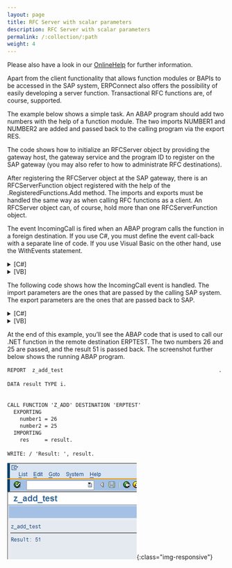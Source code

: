 ```yaml
---
layout: page
title: RFC Server with scalar parameters
description: RFC Server with scalar parameters
permalink: /:collection/:path
weight: 4
---
```


Please also have a look in our [OnlineHelp](https://help.theobald-software.com/en/) for further information.

Apart from the client functionality that allows function modules or BAPIs to be accessed in the SAP system, ERPConnect also offers the possibility of easily developing a server function. Transactional RFC functions are, of course, supported.

The example below shows a simple task. An ABAP program should add two numbers with the help of a function module. The two imports NUMBER1 and NUMBER2 are added and passed back to the calling program via the export RES.

The code shows how to initialize an RFCServer object by providing the gateway host, the gateway service and the program ID to register on the SAP gateway (you may also refer to how to administrate RFC destinations).

After registering the RFCServer object at the SAP gateway, there is an RFCServerFunction object registered with the help of the <ServerObject>.RegisteredFunctions.Add method. The imports and exports must be handled the same way as when calling RFC functions as a client. An RFCServer object can, of course, hold more than one RFCServerFunction object.

The event IncomingCall is fired when an ABAP program calls the function in a foreign destination. If you use C#, you must define the event call-back with a separate line of code. If you use Visual Basic on the other hand, use the WithEvents statement.

<details>
<summary>[C#]</summary>
{% highlight csharp %}
using ERPConnect;
  
static void Main(string[] args)
{
    // define server object
    RFCServer s = new RFCServer();
    s.GatewayHost = "hamlet";
    s.GatewayService = "sapgw11";
    s.ProgramID = "ERPTEST";
    s.IncomingCall+=new ERPConnect.RFCServer.OnIncomingCall(s_IncomingCall);
  
    // Add and register function module
    RFCServerFunction f = s.RegisteredFunctions.Add("Z_ADD");
    f.Imports.Add("NUMBER1",RFCTYPE.INT);
    f.Imports.Add("NUMBER2",RFCTYPE.INT);
    f.Exports.Add("RES",RFCTYPE.INT);
  
    // start server
    s.Start();
  
    Console.Write("Server started. Please press any key to stop");
    Console.ReadLine();
  
    s.Stop();
}
{% endhighlight %}
</details>

<details>
<summary>[VB]</summary>
{% highlight visualbasic %}
Imports ERPConnect
  
Module Module1
    Dim WithEvents s As New RFCServer
  
    Sub Main()
  
        ' define server object
        s.GatewayHost = "hamlet"
        s.GatewayService = "sapgw11"
        s.ProgramID = "ERPTEST"
  
        ' deifne registered function
        Dim f As RFCServerFunction
        f = s.RegisteredFunctions.Add("Z_ADD")
        f.Imports.Add("NUMBER1", RFCTYPE.INT)
        f.Imports.Add("NUMBER2", RFCTYPE.INT)
        f.Exports.Add("RES", RFCTYPE.INT)
  
        ' start server
        s.Start()
  
        Console.Write("Server is started. Please press any key to stop.")
        Console.ReadLine()
  
        s.Stop()
    End Sub
{% endhighlight %}
</details>

The following code shows how the IncomingCall event is handled. The import parameters are the ones that are passed by the calling SAP system. The export parameters are the ones that are passed back to SAP.


<details>
<summary>[C#]</summary>
{% highlight csharp %}
private static void s_IncomingCall(RFCServer Sender, RFCServerFunction CalledFunction)
{
    if (CalledFunction.FunctionName=="Z_ADD")
    {
        Int32 i1 = (Int32)CalledFunction.Imports["NUMBER1"].ParamValue;
        Int32 i2 = (Int32)CalledFunction.Imports["NUMBER2"].ParamValue;
        Int32 erg = i1 + i2;
        CalledFunction.Exports["RES"].ParamValue = erg;
        Console.WriteLine("Incoming Call");
    }
    else
        throw new ERPConnect.ERPException("Function unknown");
}
{% endhighlight %}
</details>

<details>
<summary>[VB]</summary>
{% highlight visualbasic %}
Private Sub s_IncomingCall(ByVal Sender As ERPConnect.RFCServer, _
   ByVal CalledFunction As ERPConnect.RFCServerFunction) Handles s.IncomingCall
        Dim i1 As Int32
        i1 = CalledFunction.Imports("NUMBER1").ParamValue
        Dim i2 As Int32
        i2 = CalledFunction.Imports("NUMBER2").ParamValue
        Dim res As Int32
        res = i1 + i2
        CalledFunction.Exports("RES").ParamValue = res
        Console.WriteLine("Incoming Call")
    End Sub
{% endhighlight %}
</details>

At the end of this example, you’ll see the ABAP code that is used to call our .NET function in the remote destination ERPTEST. The two numbers 26 and 25 are passed, and the result 51 is passed back. The screenshot further below shows the running ABAP program.

```
REPORT  z_add_test                                                  .

DATA result TYPE i.


CALL FUNCTION 'Z_ADD' DESTINATION 'ERPTEST'
  EXPORTING
    number1 = 26
    number2 = 25
  IMPORTING
    res     = result.

WRITE: / 'Result: ', result. 
```

![Z_add_output](/img/contents/Z_add_output.jpg){:class="img-responsive"}